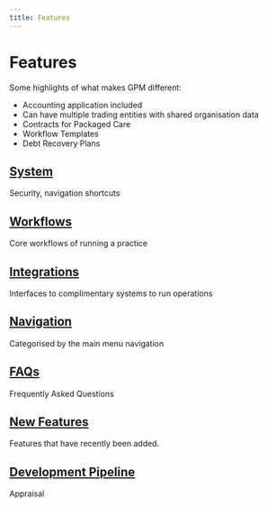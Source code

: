 ```yaml
---
title: Features
---
```


# Features

Some highlights of what makes GPM different:

- Accounting application included
- Can have multiple trading entities with shared organisation data
- Contracts for Packaged Care
- Workflow Templates
- Debt Recovery Plans

## [System](./system/)

Security, navigation shortcuts

## [Workflows](./workflows/)

Core workflows of running a practice

## [Integrations](./integrations/)

Interfaces to complimentary systems to run operations

## [Navigation](./ui-navigation/)

Categorised by the main menu navigation

## [FAQs](./faqs/)

Frequently Asked Questions

## [New Features](./new-features/)

Features that have recently been added.

## [Development Pipeline](./development-pipeline/)

Appraisal
